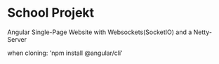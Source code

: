 # School Projekt

Angular Single-Page Website with Websockets(SocketIO) and a Netty-Server

when cloning: 'npm install @angular/cli'
